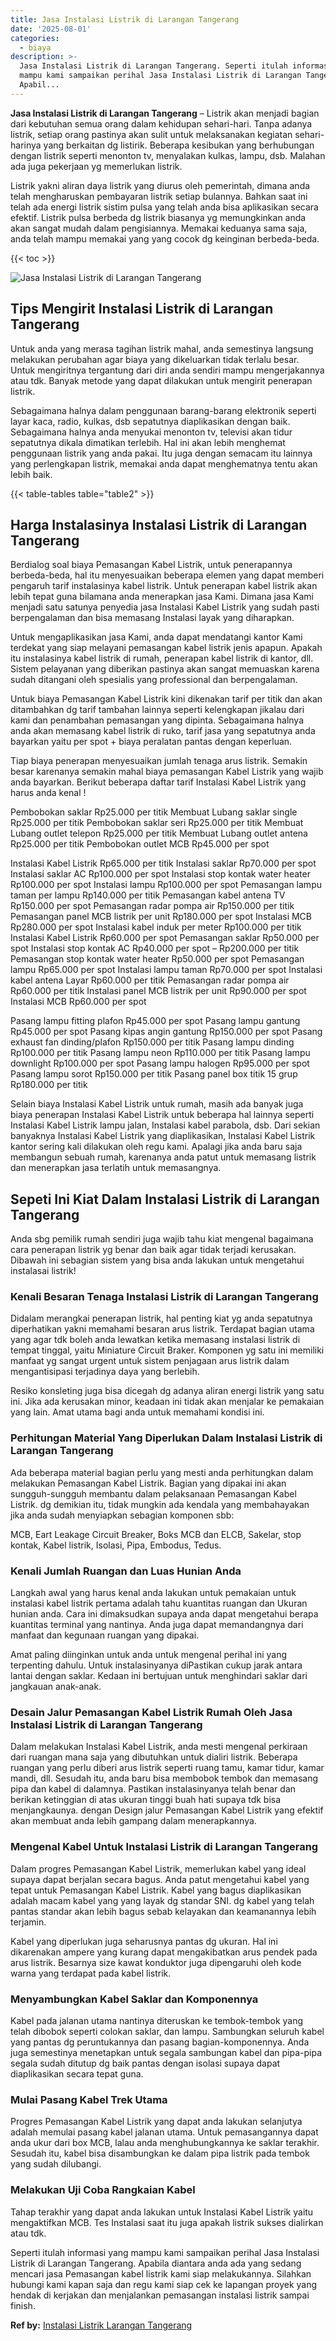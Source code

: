 ```yaml
---
title: Jasa Instalasi Listrik di Larangan Tangerang
date: '2025-08-01'
categories:
  - biaya
description: >-
  Jasa Instalasi Listrik di Larangan Tangerang. Seperti itulah informasi yang
  mampu kami sampaikan perihal Jasa Instalasi Listrik di Larangan Tangerang.
  Apabil...
---
```


**Jasa Instalasi Listrik di Larangan Tangerang** – Listrik akan menjadi bagian dari kebutuhan semua orang dalam kehidupan sehari-hari. Tanpa adanya listrik, setiap orang pastinya akan sulit untuk melaksanakan kegiatan sehari-harinya yang berkaitan dg listirik. Beberapa kesibukan yang berhubungan dengan listrik seperti menonton tv, menyalakan kulkas, lampu, dsb. Malahan ada juga pekerjaan yg memerlukan listrik.

Listrik yakni aliran daya listrik yang diurus oleh pemerintah, dimana anda telah mengharuskan pembayaran listrik setiap bulannya. Bahkan saat ini telah ada energi listrik sistim pulsa yang telah anda bisa aplikasikan secara efektif. Listrik pulsa berbeda dg listrik biasanya yg memungkinkan anda akan sangat mudah dalam pengisiannya. Memakai keduanya sama saja, anda telah mampu memakai yang yang cocok dg keinginan berbeda-beda.

{{< toc >}}

![Jasa Instalasi Listrik di Larangan Tangerang](/images/instalasi-listrik-murah05.png)

## Tips Mengirit Instalasi Listrik di Larangan Tangerang

Untuk anda yang merasa tagihan listrik mahal, anda semestinya langsung melakukan perubahan agar biaya yang dikeluarkan tidak terlalu besar. Untuk mengiritnya tergantung dari diri anda sendiri mampu mengerjakannya atau tdk. Banyak metode yang dapat dilakukan untuk mengirit penerapan listrik.

Sebagaimana halnya dalam penggunaan barang-barang elektronik seperti layar kaca, radio, kulkas, dsb sepatutnya diaplikasikan dengan baik. Sebagaimana halnya anda menyukai menonton tv, televisi akan tidur sepatutnya dikala dimatikan terlebih. Hal ini akan lebih menghemat penggunaan listrik yang anda pakai. Itu juga dengan semacam itu lainnya yang perlengkapan listrik, memakai anda dapat menghematnya tentu akan lebih baik.

{{< table-tables table="table2" >}}

## Harga Instalasinya Instalasi Listrik di Larangan Tangerang

Berdialog soal biaya Pemasangan Kabel Listrik, untuk penerapannya berbeda-beda, hal itu menyesuaikan beberapa elemen yang dapat memberi pengaruh tarif instalasinya kabel listrik. Untuk penerapan kabel listrik akan lebih tepat guna bilamana anda menerapkan jasa Kami. Dimana jasa Kami menjadi satu satunya penyedia jasa Instalasi Kabel Listrik yang sudah pasti berpengalaman dan bisa memasang Instalasi layak yang diharapkan.

Untuk mengaplikasikan jasa Kami, anda dapat mendatangi kantor Kami terdekat yang siap melayani pemasangan kabel listrik jenis apapun. Apakah itu instalasinya kabel listrik di rumah, penerapan kabel listrik di kantor, dll. Sistem pelayanan yang diberikan pastinya akan sangat memuaskan karena sudah ditangani oleh spesialis yang professional dan berpengalaman.

Untuk biaya Pemasangan Kabel Listrik kini dikenakan tarif per titik dan akan ditambahkan dg tarif tambahan lainnya seperti kelengkapan jikalau dari kami dan penambahan pemasangan yang dipinta. Sebagaimana halnya anda akan memasang kabel listrik di ruko, tarif jasa yang sepatutnya anda bayarkan yaitu per spot + biaya peralatan pantas dengan keperluan.

Tiap biaya penerapan menyesuaikan jumlah tenaga arus listrik. Semakin besar karenanya semakin mahal biaya pemasangan Kabel Listrik yang wajib anda bayarkan. Berikut beberapa daftar tarif Instalasi Kabel Listrik yang harus anda kenal !

Pembobokan saklar Rp25.000 per titik Membuat Lubang saklar single Rp25.000 per titik Pembobokan saklar seri Rp25.000 per titik Membuat Lubang outlet telepon Rp25.000 per titik Membuat Lubang outlet antena Rp25.000 per titik Pembobokan outlet MCB Rp45.000 per spot

Instalasi Kabel Listrik Rp65.000 per titik Instalasi saklar Rp70.000 per spot Instalasi saklar AC Rp100.000 per spot Instalasi stop kontak water heater Rp100.000 per spot Instalasi lampu Rp100.000 per spot Pemasangan lampu taman per lampu Rp140.000 per titik Pemasangan kabel antena TV Rp150.000 per spot Pemasangan radar pompa air Rp150.000 per titik Pemasangan panel MCB listrik per unit Rp180.000 per spot Instalasi MCB Rp280.000 per spot Instalasi kabel induk per meter Rp100.000 per titik Instalasi Kabel Listrik Rp60.000 per spot Pemasangan saklar Rp50.000 per spot Instalasi stop kontak AC Rp40.000 per spot – Rp200.000 per titik Pemasangan stop kontak water heater Rp50.000 per spot Pemasangan lampu Rp65.000 per spot Instalasi lampu taman Rp70.000 per spot Instalasi kabel antena Layar Rp60.000 per titik Pemasangan radar pompa air Rp60.000 per titik Instalasi panel MCB listrik per unit Rp90.000 per spot Instalasi MCB Rp60.000 per spot

Pasang lampu fitting plafon Rp45.000 per spot Pasang lampu gantung Rp45.000 per spot Pasang kipas angin gantung Rp150.000 per spot Pasang exhaust fan dinding/plafon Rp150.000 per titik Pasang lampu dinding Rp100.000 per titik Pasang lampu neon Rp110.000 per titik Pasang lampu downlight Rp100.000 per spot Pasang lampu halogen Rp95.000 per spot Pasang lampu sorot Rp150.000 per titik Pasang panel box titik 15 grup Rp180.000 per titik

Selain biaya Instalasi Kabel Listrik untuk rumah, masih ada banyak juga biaya penerapan Instalasi Kabel Listrik untuk beberapa hal lainnya seperti Instalasi Kabel Listrik lampu jalan, Instalasi kabel parabola, dsb. Dari sekian banyaknya Instalasi Kabel Listrik yang diaplikasikan, Instalasi Kabel Listrik kantor sering kali dilakukan oleh regu kami. Apalagi jika anda baru saja membangun sebuah rumah, karenanya anda patut untuk memasang listrik dan menerapkan jasa terlatih untuk memasangnya.

## Sepeti Ini Kiat Dalam Instalasi Listrik di Larangan Tangerang


Anda sbg pemilik rumah sendiri juga wajib tahu kiat mengenal bagaimana cara penerapan listrik yg benar dan baik agar tidak terjadi kerusakan. Dibawah ini sebagian sistem yang bisa anda lakukan untuk mengetahui instalasai listrik!

### Kenali Besaran Tenaga Instalasi Listrik di Larangan Tangerang

Didalam merangkai penerapan listrik, hal penting kiat yg anda sepatutnya diperhatikan yakni memahami besaran arus listrik. Terdapat bagian utama yang agar tdk boleh anda lewatkan ketika memasang instalasi listrik di tempat tinggal, yaitu Miniature Circuit Braker. Komponen yg satu ini memiliki manfaat yg sangat urgent untuk sistem penjagaan arus listrik dalam mengantisipasi terjadinya daya yang berlebih.

Resiko konsleting juga bisa dicegah dg adanya aliran energi listrik yang satu ini. Jika ada kerusakan minor, keadaan ini tidak akan menjalar ke pemakaian yang lain. Amat utama bagi anda untuk memahami kondisi ini.

### Perhitungan Material Yang Diperlukan Dalam Instalasi Listrik di Larangan Tangerang

Ada beberapa material bagian perlu yang mesti anda perhitungkan dalam melakukan Pemasangan Kabel Listrik. Bagian yang dipakai ini akan sungguh-sungguh membantu dalam pelaksanaan Pemasangan Kabel Listrik. dg demikian itu, tidak mungkin ada kendala yang membahayakan jika anda sudah menyiapkan sebagian komponen sbb:

MCB, Eart Leakage Circuit Breaker, Boks MCB dan ELCB, Sakelar, stop kontak, Kabel listrik, Isolasi, Pipa, Embodus, Tedus.

### Kenali Jumlah Ruangan dan Luas Hunian Anda

Langkah awal yang harus kenal anda lakukan untuk pemakaian untuk instalasi kabel listrik pertama adalah tahu kuantitas ruangan dan Ukuran hunian anda. Cara ini dimaksudkan supaya anda dapat mengetahui berapa kuantitas terminal yang nantinya. Anda juga dapat memandangnya dari manfaat dan kegunaan ruangan yang dipakai.

Amat paling diinginkan untuk anda untuk mengenal perihal ini yang terpenting dahulu. Untuk instalasinyanya diPastikan cukup jarak antara lantai dengan saklar. Kedaan ini bertujuan untuk menghindari saklar dari jangkauan anak-anak.

### Desain Jalur Pemasangan Kabel Listrik Rumah Oleh Jasa Instalasi Listrik di Larangan Tangerang

Dalam melakukan Instalasi Kabel Listrik, anda mesti mengenal perkiraan dari ruangan mana saja yang dibutuhkan untuk dialiri listrik. Beberapa ruangan yang perlu diberi arus listrik seperti ruang tamu, kamar tidur, kamar mandi, dll. Sesudah itu, anda baru bisa membobok tembok dan memasang pipa dan kabel di dalamnya. Pastikan instalasinyanya telah benar dan berikan ketinggian di atas ukuran tinggi buah hati supaya tdk bisa menjangkaunya. dengan Design jalur Pemasangan Kabel Listrik yang efektif akan membuat anda lebih gampang dalam menerapkannya.

### Mengenal Kabel Untuk Instalasi Listrik di Larangan Tangerang

Dalam progres Pemasangan Kabel Listrik, memerlukan kabel yang ideal supaya dapat berjalan secara bagus. Anda patut mengetahui kabel yang tepat untuk Pemasangan Kabel Listrik. Kabel yang bagus diaplikasikan adalah macam kabel yang yang layak dg standar SNI. dg kabel yang telah pantas standar akan lebih bagus sebab kelayakan dan keamanannya lebih terjamin.

Kabel yang diperlukan juga seharusnya pantas dg ukuran. Hal ini dikarenakan ampere yang kurang dapat mengakibatkan arus pendek pada arus listrik. Besarnya size kawat konduktor juga dipengaruhi oleh kode warna yang terdapat pada kabel listrik.

### Menyambungkan Kabel Saklar dan Komponennya

Kabel pada jalanan utama nantinya diteruskan ke tembok-tembok yang telah dibobok seperti colokan saklar, dan lampu. Sambungkan seluruh kabel yang pantas dg peruntukannya dan pasang bagian-komponennya. Anda juga semestinya menetapkan untuk segala sambungan kabel dan pipa-pipa segala sudah ditutup dg baik pantas dengan isolasi supaya dapat diaplikasikan secara tepat guna.

### Mulai Pasang Kabel Trek Utama

Progres Pemasangan Kabel Listrik yang dapat anda lakukan selanjutya adalah memulai pasang kabel jalanan utama. Untuk pemasangannya dapat anda ukur dari box MCB, lalau anda menghubungkannya ke saklar terakhir. Sesudah itu, kabel bisa disambungkan ke dalam pipa listrik pada tembok yang sudah dilubangi.

### Melakukan Uji Coba Rangkaian Kabel

Tahap terakhir yang dapat anda lakukan untuk Instalasi Kabel Listrik yaitu mengaktifkan MCB. Tes Instalasi saat itu juga apakah listrik sukses dialirkan atau tdk.

Seperti itulah informasi yang mampu kami sampaikan perihal Jasa Instalasi Listrik di Larangan Tangerang. Apabila diantara anda ada yang sedang mencari jasa Pemasangan kabel listrik kami siap melakukannya. Silahkan hubungi kami kapan saja dan regu kami siap cek ke lapangan proyek yang hendak di kerjakan dan menjalankan pemasangan instalasi listrik sampai finish.

**Ref by:** [Instalasi Listrik Larangan Tangerang](https://id.wikipedia.org/wiki/Instalasi)

